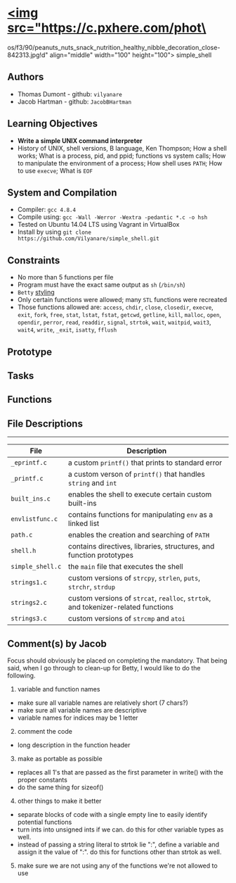 # <a href="url"><img src="https://c.pxhere.com/phot\
os/f3/90/peanuts_nuts_snack_nutrition_healthy_nibble_decoration_close-842313.jpg!d" align="middle" width="100" height="100"></a> simple_shell


## Authors
  * Thomas Dumont - github: `vilyanare`
  * Jacob Hartman - github: `JacobBHartman`

## Learning Objectives
  * __Write a simple UNIX command interpreter__
  * History of UNIX, shell versions, B language, Ken Thompson; How a shell works; What is a process, pid, and ppid; functions vs system calls; How to manipulate the environment of a process; How shell uses `PATH`; How to use `execve`; What is `EOF`

## System and Compilation
  * Compiler: `gcc 4.8.4`
  * Compile using: `gcc -Wall -Werror -Wextra -pedantic *.c -o hsh`
  * Tested on Ubuntu 14.04 LTS using Vagrant in VirtualBox
  * Install by using `git clone https://github.com/Vilyanare/simple_shell.git`

## Constraints
  * No more than 5 functions per file
  * Program must have the exact same output as `sh` (`/bin/sh`)
  * `Betty` [styling](https://github.com/holbertonschool/Betty/wiki)
  * Only certain functions were allowed; many `STL` functions were recreated
  * Those functions allowed are: `access`, `chdir`, `close`, `closedir`, `execve`, `exit`, `fork`, `free`, `stat`, `lstat`, `fstat`, `getcwd`, `getline`, `kill`, `malloc`, `open`, `opendir`, `perror`, `read`, `readdir`, `signal`, `strtok`, `wait`, `waitpid`, `wait3`, `wait4`, `write`, `_exit`, `isatty`, `fflush`

## Prototype

## Tasks

## Functions

## File Descriptions
---
File | Description
--- | ---
`_eprintf.c` | a custom `printf()` that prints to standard error
`_printf.c` | a custom verson of `printf()` that handles `string` and `int`
`built_ins.c` | enables the shell to execute certain custom built-ins
`envlistfunc.c` | contains functions for manipulating `env` as a linked list
`path.c` | enables the creation and searching of `PATH`
`shell.h` | contains directives, libraries, structures, and function prototypes
`simple_shell.c` | the `main` file that executes the shell
`strings1.c` | custom versions of `strcpy`, `strlen`, `puts`, `strchr`, `strdup`
`strings2.c` | custom versions of `strcat`, `realloc`, `strtok`, and tokenizer-related functions
`strings3.c` | custom versions of `strcmp` and `atoi`

## Comment(s) by Jacob
Focus should obviously be placed on completing the mandatory. That being said,
when I go through to clean-up for Betty, I would like to do the following.
1. variable and function names
  * make sure all variable names are relatively short (7 chars?)
  * make sure all variable names are descriptive
  * variable names for indices may be 1 letter
2. comment the code
  * long description in the function header
3. make as portable as possible
  * replaces all 1's that are passed as the first parameter in write() with
    the proper constants
  * do the same thing for sizeof()
4. other things to make it better
  * separate blocks of code with a single empty line to easily identify potential
    functions
  * turn ints into unsigned ints if we can. do this for other variable types as well.
  * instead of passing a string literal to strtok lie ":", define a variable and
    assign it the value of ":". do this for functions other than strtok as well.
5. make sure we are not using any of the functions we're not allowed to use

